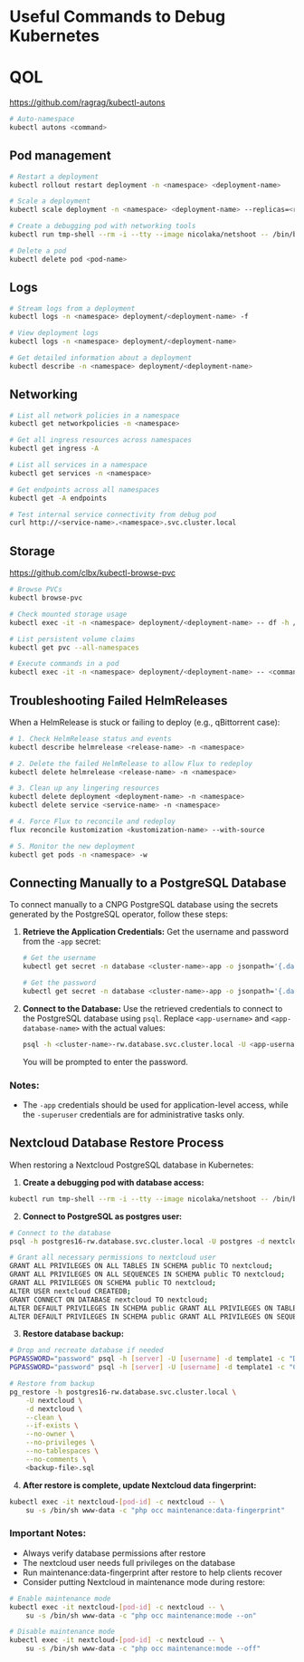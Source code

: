 # Useful Commands to Debug Kubernetes

# QOL

<https://github.com/ragrag/kubectl-autons>

```bash
# Auto-namespace
kubectl autons <command>
```

## Pod management

```bash
# Restart a deployment
kubectl rollout restart deployment -n <namespace> <deployment-name>

# Scale a deployment
kubectl scale deployment -n <namespace> <deployment-name> --replicas=<replicas>

# Create a debugging pod with networking tools
kubectl run tmp-shell --rm -i --tty --image nicolaka/netshoot -- /bin/bash

# Delete a pod
kubectl delete pod <pod-name>
```

## Logs

```bash
# Stream logs from a deployment
kubectl logs -n <namespace> deployment/<deployment-name> -f

# View deployment logs
kubectl logs -n <namespace> deployment/<deployment-name>

# Get detailed information about a deployment
kubectl describe -n <namespace> deployment/<deployment-name>
```

## Networking

```bash
# List all network policies in a namespace
kubectl get networkpolicies -n <namespace>

# Get all ingress resources across namespaces
kubectl get ingress -A

# List all services in a namespace
kubectl get services -n <namespace>

# Get endpoints across all namespaces
kubectl get -A endpoints

# Test internal service connectivity from debug pod
curl http://<service-name>.<namespace>.svc.cluster.local
```

## Storage

<https://github.com/clbx/kubectl-browse-pvc>

```bash
# Browse PVCs
kubectl browse-pvc

# Check mounted storage usage
kubectl exec -it -n <namespace> deployment/<deployment-name> -- df -h /path

# List persistent volume claims
kubectl get pvc --all-namespaces

# Execute commands in a pod
kubectl exec -it -n <namespace> deployment/<deployment-name> -- <command>
```

## Troubleshooting Failed HelmReleases

When a HelmRelease is stuck or failing to deploy (e.g., qBittorrent case):

```bash
# 1. Check HelmRelease status and events
kubectl describe helmrelease <release-name> -n <namespace>

# 2. Delete the failed HelmRelease to allow Flux to redeploy
kubectl delete helmrelease <release-name> -n <namespace>

# 3. Clean up any lingering resources
kubectl delete deployment <deployment-name> -n <namespace>
kubectl delete service <service-name> -n <namespace>

# 4. Force Flux to reconcile and redeploy
flux reconcile kustomization <kustomization-name> --with-source

# 5. Monitor the new deployment
kubectl get pods -n <namespace> -w
```

## Connecting Manually to a PostgreSQL Database

To connect manually to a CNPG PostgreSQL database using the secrets generated by the PostgreSQL operator, follow these steps:

1. **Retrieve the Application Credentials:**
   Get the username and password from the `-app` secret:

   ```bash
   # Get the username
   kubectl get secret -n database <cluster-name>-app -o jsonpath='{.data.username}' | base64 -d

   # Get the password
   kubectl get secret -n database <cluster-name>-app -o jsonpath='{.data.password}' | base64 -d
   ```

2. **Connect to the Database:**
   Use the retrieved credentials to connect to the PostgreSQL database using `psql`. Replace `<app-username>` and `<app-database-name>` with the actual values:

   ```bash
   psql -h <cluster-name>-rw.database.svc.cluster.local -U <app-username> -d <app-database-name> -W
   ```

   You will be prompted to enter the password.

### Notes:

- The `-app` credentials should be used for application-level access, while the `-superuser` credentials are for administrative tasks only.

## Nextcloud Database Restore Process

When restoring a Nextcloud PostgreSQL database in Kubernetes:

1. **Create a debugging pod with database access:**

```bash
kubectl run tmp-shell --rm -i --tty --image nicolaka/netshoot -- /bin/bash
```

2. **Connect to PostgreSQL as postgres user:**

```bash
# Connect to the database
psql -h postgres16-rw.database.svc.cluster.local -U postgres -d nextcloud

# Grant all necessary permissions to nextcloud user
GRANT ALL PRIVILEGES ON ALL TABLES IN SCHEMA public TO nextcloud;
GRANT ALL PRIVILEGES ON ALL SEQUENCES IN SCHEMA public TO nextcloud;
GRANT ALL PRIVILEGES ON SCHEMA public TO nextcloud;
ALTER USER nextcloud CREATEDB;
GRANT CONNECT ON DATABASE nextcloud TO nextcloud;
ALTER DEFAULT PRIVILEGES IN SCHEMA public GRANT ALL PRIVILEGES ON TABLES TO nextcloud;
ALTER DEFAULT PRIVILEGES IN SCHEMA public GRANT ALL PRIVILEGES ON SEQUENCES TO nextcloud;
```

3. **Restore database backup:**

```bash
# Drop and recreate database if needed
PGPASSWORD="password" psql -h [server] -U [username] -d template1 -c "DROP DATABASE \"nextcloud\";"
PGPASSWORD="password" psql -h [server] -U [username] -d template1 -c "CREATE DATABASE \"nextcloud\";"

# Restore from backup
pg_restore -h postgres16-rw.database.svc.cluster.local \
    -U nextcloud \
    -d nextcloud \
    --clean \
    --if-exists \
    --no-owner \
    --no-privileges \
    --no-tablespaces \
    --no-comments \
    <backup-file>.sql
```

4. **After restore is complete, update Nextcloud data fingerprint:**

```bash
kubectl exec -it nextcloud-[pod-id] -c nextcloud -- \
    su -s /bin/sh www-data -c "php occ maintenance:data-fingerprint"
```

### Important Notes:

- Always verify database permissions after restore
- The nextcloud user needs full privileges on the database
- Run maintenance:data-fingerprint after restore to help clients recover
- Consider putting Nextcloud in maintenance mode during restore:

```bash
# Enable maintenance mode
kubectl exec -it nextcloud-[pod-id] -c nextcloud -- \
    su -s /bin/sh www-data -c "php occ maintenance:mode --on"

# Disable maintenance mode
kubectl exec -it nextcloud-[pod-id] -c nextcloud -- \
    su -s /bin/sh www-data -c "php occ maintenance:mode --off"
```
